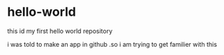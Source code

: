 # hello-world
this id my first hello world repository

i was told to make an app in github .so i am trying to get familier with this
